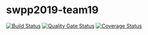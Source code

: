 # swpp2019-team19

[![Build Status](https://travis-ci.com/swsnu/swpp2019-team19.svg?branch=master)](https://travis-ci.com/swsnu/swpp2019-team19)
[![Quality Gate Status](https://sonarcloud.io/api/project_badges/measure?project=swsnu_swpp2019-team19&metric=alert_status)](https://sonarcloud.io/dashboard?id=swsnu_swpp2019-team19)
[![Coverage Status](https://coveralls.io/repos/github/swsnu/swpp2019-team19/badge.svg?branch=master)](https://coveralls.io/github/swsnu/swpp2019-team19?branch=master)
